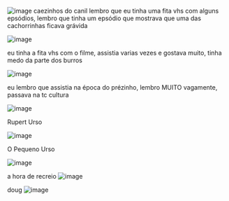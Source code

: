 ![image](https://github.com/alex3aguiar/alex3aguiar/assets/16597480/6c4116d7-5daa-4b94-9b00-b3119020f31c)
caezinhos do canil
lembro que eu tinha uma fita vhs com alguns epsódios, lembro que tinha um epsódio que mostrava que uma das cachorrinhas ficava grávida



![image](https://github.com/alex3aguiar/alex3aguiar/assets/16597480/e5cc6bde-48ca-413b-800d-30add7a63a83)

eu tinha a  fita vhs com o filme, assistia varias vezes e gostava muito, tinha medo da parte dos burros


![image](https://github.com/user-attachments/assets/9665fec1-8a27-4b1f-b41c-407e703d2b5c)

eu lembro que assistia na época do prézinho, lembro MUITO vagamente, passava na tc cultura

![image](https://github.com/user-attachments/assets/8c4dbab3-d7d0-4a83-82f9-2db43eb99cc0)

Rupert Urso

![image](https://github.com/user-attachments/assets/d4f187bb-36fb-4169-a264-a8829259630c)

O Pequeno Urso 


![image](https://github.com/user-attachments/assets/a629cfd2-2c28-4939-a85b-d83e6563a7a1)

a hora de recreio
![image](https://github.com/user-attachments/assets/f0f35ece-06c2-47d1-8b08-142b1f0d0146)


doug 
![image](https://github.com/user-attachments/assets/c621fa58-a99f-40a1-b60b-00a9cff54694)

